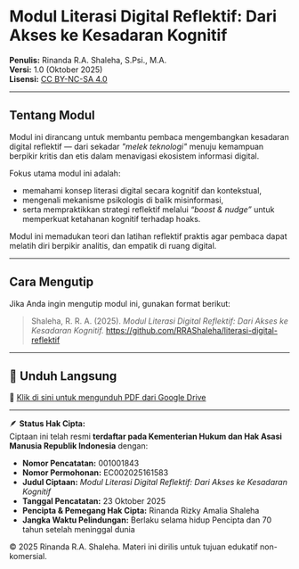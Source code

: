 # Modul Literasi Digital Reflektif: Dari Akses ke Kesadaran Kognitif

**Penulis:** Rinanda R.A. Shaleha, S.Psi., M.A.  
**Versi:** 1.0 (Oktober 2025)  
**Lisensi:** [CC BY-NC-SA 4.0](https://creativecommons.org/licenses/by-nc-sa/4.0/)  

---

## Tentang Modul
Modul ini dirancang untuk membantu pembaca mengembangkan kesadaran digital reflektif — dari sekadar *"melek teknologi"* menuju kemampuan berpikir kritis dan etis dalam menavigasi ekosistem informasi digital.  

Fokus utama modul ini adalah:
- memahami konsep literasi digital secara kognitif dan kontekstual,  
- mengenali mekanisme psikologis di balik misinformasi,  
- serta mempraktikkan strategi reflektif melalui *“boost & nudge”* untuk memperkuat ketahanan kognitif terhadap hoaks.

Modul ini memadukan teori dan latihan reflektif praktis agar pembaca dapat melatih diri berpikir analitis, dan empatik di ruang digital.

---

## Cara Mengutip
Jika Anda ingin mengutip modul ini, gunakan format berikut:

> Shaleha, R. R. A. (2025). *Modul Literasi Digital Reflektif: Dari Akses ke Kesadaran Kognitif.* https://github.com/RRAShaleha/literasi-digital-reflektif  

---

## 🔗 Unduh Langsung
📄 [Klik di sini untuk mengunduh PDF dari Google Drive](https://drive.google.com/file/d/1ipyYxl_Qob5HpfzOM9NfAA0Bka5AOtYi/view?usp=drive_link)
 
---
 
🪶 **Status Hak Cipta:**  
Ciptaan ini telah resmi **terdaftar pada Kementerian Hukum dan Hak Asasi Manusia Republik Indonesia** dengan:  
- **Nomor Pencatatan:** 001001843  
- **Nomor Permohonan:** EC002025161583  
- **Judul Ciptaan:** *Modul Literasi Digital Reflektif: Dari Akses ke Kesadaran Kognitif*  
- **Tanggal Pencatatan:** 23 Oktober 2025  
- **Pencipta & Pemegang Hak Cipta:** Rinanda Rizky Amalia Shaleha  
- **Jangka Waktu Pelindungan:** Berlaku selama hidup Pencipta dan 70 tahun setelah meninggal dunia  

© 2025 Rinanda R.A. Shaleha. Materi ini dirilis untuk tujuan edukatif non-komersial. 
